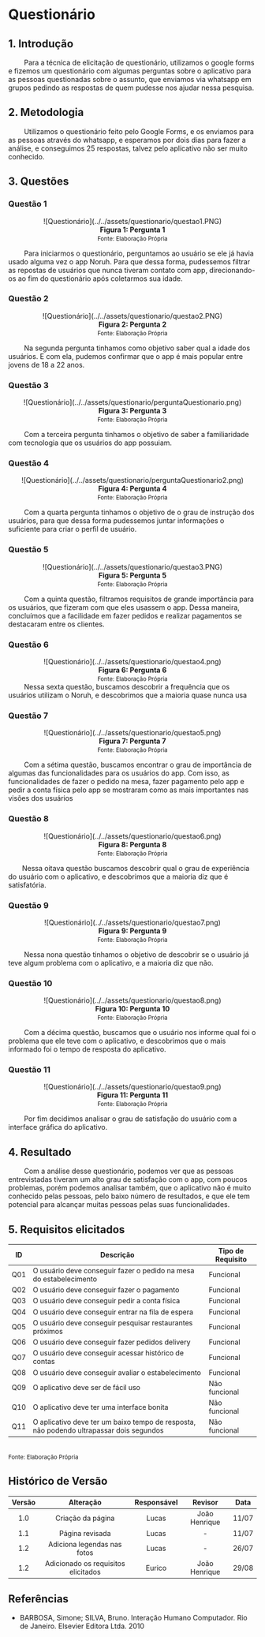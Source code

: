 # Questionário

## 1. Introdução
&emsp;&emsp; Para a técnica de elicitação de questionário, utilizamos o google forms e fizemos um questionário com algumas perguntas sobre o aplicativo para as pessoas questionadas sobre o assunto, que enviamos via whatsapp em grupos pedindo as respostas de quem pudesse nos ajudar nessa pesquisa.

## 2. Metodologia
&emsp;&emsp; Utilizamos o questionário feito pelo Google Forms, e os enviamos para as pessoas através do whatsapp, e esperamos por dois dias para fazer a análise, e conseguimos 25 respostas, talvez pelo aplicativo não ser muito conhecido.

## 3. Questões

### Questão 1
<center>
![Questionário](../../assets/questionario/questao1.PNG)
</center>

<figcaption align='center'>
    <b>Figura 1: Pergunta 1</b>
    <br><small>Fonte: Elaboração Própria</small>
</figcaption>

&emsp;&emsp; Para iniciarmos o questionário, perguntamos ao usuário se ele já havia usado alguma vez o app Noruh. Para que dessa forma, pudessemos filtrar as repostas de usuários que nunca tiveram contato com app, direcionando-os ao fim do questionário após coletarmos sua idade.

### Questão 2
<center>
![Questionário](../../assets/questionario/questao2.PNG)
</center>

<figcaption align='center'>
    <b>Figura 2: Pergunta 2</b>
    <br><small>Fonte: Elaboração Própria</small>
</figcaption>

&emsp;&emsp; Na segunda pergunta tinhamos como objetivo saber qual a idade dos usuários. E com ela, pudemos confirmar que o app é mais popular entre jovens de 18 a 22 anos.

### Questão 3
<center>
![Questionário](../../assets/questionario/perguntaQuestionario.png)
</center>

<figcaption align='center'>
    <b>Figura 3: Pergunta 3</b>
    <br><small>Fonte: Elaboração Própria</small>
</figcaption>

&emsp;&emsp; Com a terceira pergunta tinhamos o objetivo de saber a familiaridade com tecnologia que os usuários do app possuiam.

### Questão 4
<center>
![Questionário](../../assets/questionario/perguntaQuestionario2.png)
</center>

<figcaption align='center'>
    <b>Figura 4: Pergunta 4</b>
    <br><small>Fonte: Elaboração Própria</small>
</figcaption>

&emsp;&emsp; Com a quarta pergunta tinhamos o objetivo de o grau de instrução dos usuários, para que dessa forma pudessemos juntar informações o suficiente para criar o perfil de usuário.

### Questão 5
<center>
![Questionário](../../assets/questionario/questao3.PNG)
</center>

<figcaption align='center'>
    <b>Figura 5: Pergunta 5</b>
    <br><small>Fonte: Elaboração Própria</small>
</figcaption>

&emsp;&emsp; Com a quinta questão, filtramos requisitos de grande importância para os usuários, que fizeram com que eles usassem o app. Dessa maneira, concluímos que a facilidade em fazer pedidos e realizar pagamentos se destacaram entre os clientes. 
### Questão 6
<center>
![Questionário](../../assets/questionario/questao4.png)
</center>

<figcaption align='center'>
    <b>Figura 6: Pergunta 6</b>
    <br><small>Fonte: Elaboração Própria</small>
</figcaption>
&emsp;&emsp; Nessa sexta questão, buscamos descobrir a frequência que os usuários utilizam o Noruh, e descobrimos que a maioria quase nunca usa

### Questão 7
<center>
![Questionário](../../assets/questionario/questao5.png)
</center>

<figcaption align='center'>
    <b>Figura 7: Pergunta 7</b>
    <br><small>Fonte: Elaboração Própria</small>
</figcaption>

&emsp;&emsp; Com a sétima questão, buscamos encontrar o grau de importância de algumas das funcionalidades para os usuários do app. Com isso, as funcionalidades de fazer o pedido na mesa, fazer pagamento pelo app e pedir a conta física pelo app se mostraram como as mais importantes nas visões dos usuários
### Questão 8
<center>
![Questionário](../../assets/questionario/questao6.png)
</center>

<figcaption align='center'>
    <b>Figura 8: Pergunta 8</b>
    <br><small>Fonte: Elaboração Própria</small>
</figcaption>

&emsp;&emsp;Nessa oitava questão buscamos descobrir qual o grau de experiência do usuário com o aplicativo, e descobrimos que a maioria diz que é satisfatória.

### Questão 9
<center>
![Questionário](../../assets/questionario/questao7.png)
</center>

<figcaption align='center'>
    <b>Figura 9: Pergunta 9</b>
    <br><small>Fonte: Elaboração Própria</small>
</figcaption>

&emsp;&emsp; Nessa nona questão tinhamos o objetivo de descobrir se o usuário já teve algum problema com o aplicativo, e a maioria diz que não.
### Questão 10
<center>
![Questionário](../../assets/questionario/questao8.png)
</center>

<figcaption align='center'>
    <b>Figura 10: Pergunta 10</b>
    <br><small>Fonte: Elaboração Própria</small>
</figcaption>

&emsp;&emsp; Com a décima questão, buscamos que o usuário nos informe qual foi o problema que ele teve com o aplicativo, e descobrimos que o mais informado foi o tempo de resposta do aplicativo.

### Questão 11
<center>
![Questionário](../../assets/questionario/questao9.png)
</center>

<figcaption align='center'>
    <b>Figura 11: Pergunta 11</b>
    <br><small>Fonte: Elaboração Própria</small>
</figcaption>

&emsp;&emsp; Por fim decidimos analisar o grau de satisfação do usuário com a interface gráfica do aplicativo.

## 4. Resultado
&emsp;&emsp; Com a análise desse questionário, podemos ver que as pessoas entrevistadas tiveram um alto grau de satisfação com o app, com poucos problemas, porém podemos analisar também, que o aplicativo não é muito conhecido pelas pessoas, pelo baixo número de resultados, e que ele tem potencial para alcançar muitas pessoas pelas suas funcionalidades.

## 5. Requisitos elicitados
|ID|Descrição|Tipo de Requisito
|--|--|--|
| Q01 | O usuário deve conseguir fazer o pedido na mesa do estabelecimento | Funcional |
| Q02 | O usuário deve conseguir fazer o pagamento | Funcional |
| Q03 | O usuário deve conseguir pedir a conta física | Funcional |
| Q04 | O usuário deve conseguir entrar na fila de espera | Funcional |
| Q05 | O usuário deve conseguir pesquisar restaurantes próximos | Funcional |
| Q06 | O usuário deve conseguir fazer pedidos delivery | Funcional |
| Q07 | O usuário deve conseguir acessar histórico de contas | Funcional |
| Q08 | O usuário deve conseguir avaliar o estabelecimento | Funcional |
| Q09 | O aplicativo deve ser de fácil uso | Não funcional |
| Q10 | O aplicativo deve ter uma interface bonita | Não funcional |
| Q11 | O aplicativo deve ter um baixo tempo de resposta, não podendo ultrapassar dois segundos | Não funcional |

<br><small>Fonte: Elaboração Própria</small>

##  Histórico de Versão

| Versão |                Alteração               | Responsável |         Revisor        |  Data |
|:------:|:--------------------------------------:|:-----------:|:----------------------:|:-----:|
|   1.0  |                    Criação da página                   |    Lucas  | João Henrique | 11/07 |
|   1.1  |                   Página revisada                   |    Lucas  | - | 11/07 |
|   1.2  |           Adiciona legendas nas fotos                  |    Lucas  | - | 26/07 |
|   1.2  |           Adicionado os requisitos elicitados | Eurico  | João Henrique | 29/08 |

## Referências 
- BARBOSA, Simone; SILVA, Bruno. Interação Humano Computador. Rio de Janeiro. Elsevier Editora Ltda. 2010